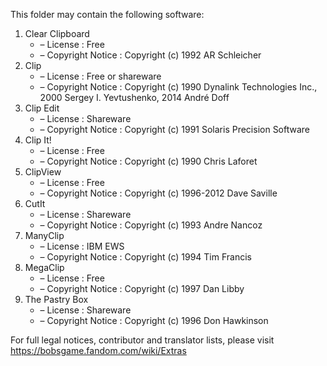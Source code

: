﻿This folder may contain the following software:

1. Clear Clipboard
   - – License : Free
   - – Copyright Notice : Copyright (c) 1992 AR Schleicher
2. Clip
   - – License : Free or shareware
   - – Copyright Notice : Copyright (c) 1990 Dynalink Technologies Inc., 2000 Sergey I. Yevtushenko, 2014 André Doff
3. Clip Edit
   - – License : Shareware
   - – Copyright Notice : Copyright (c) 1991 Solaris Precision Software
4. Clip It!
   - – License : Free
   - – Copyright Notice : Copyright (c) 1990 Chris Laforet
5. ClipView
   - – License : Free
   - – Copyright Notice : Copyright (c) 1996-2012 Dave Saville
6. CutIt
   - – License : Shareware
   - – Copyright Notice : Copyright (c) 1993 Andre Nancoz
7. ManyClip
   - – License : IBM EWS
   - – Copyright Notice : Copyright (c) 1994 Tim Francis
8. MegaClip
   - – License : Free
   - – Copyright Notice : Copyright (c) 1997 Dan Libby
9. The Pastry Box
   - – License : Shareware
   - – Copyright Notice : Copyright (c) 1996 Don Hawkinson

For full legal notices, contributor and translator lists, please visit https://bobsgame.fandom.com/wiki/Extras